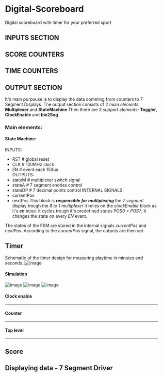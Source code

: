 # Digital-Scoreboard
Digital scoreboard with timer for your preferred sport

## INPUTS SECTION
## SCORE COUNTERS
## TIME COUNTERS
## OUTPUT SECTION
It's main purpouse is to display the data comming from counters to 7 Segment Displays.
The output section consists of _2 main elements:_ **Multiplexer** and **StateMachine**
Then there are _3 support elements:_ **Toggler**, **ClockEnable** and **bin2Seg**
### Main elements:
#### State Machine:
INPUTS:
- RST    # global reset
- CLK    # 100MHz clock
- EN     # event each 150us   
OUTPUTS:
- stateM # multiplexer switch signal
- stateA # 7 segment anodes control
- stateDP    # 7 decimal points control
INTERNAL SIGNALS:
- currentPos
- nextPos
This block is **_responsible for multiplexing_** the _7 segment_ display trough the _8 to 1 multiplexer_
It relies on the _clockEnable_ block as it's **_en_** input. it cycles trough it's predefined states _POS0 > POS7_, it changes the state on every _EN_ event.

The states of the FSM are stored in the internal signals _currentPos_ and _nextPos_.
According to the _currentPos_ signal, the outputs are then set. 




## Timer
Schematic of the timer design for measuring playtime in minutes and seconds. 
![image](https://github.com/user-attachments/assets/5b6d5d80-12ac-4ba3-bab7-55673a7db901)

#### Simulation
![image](https://github.com/user-attachments/assets/4415f52f-59e8-4cbd-a26f-d592962f4106)
![image](https://github.com/user-attachments/assets/d098789d-ccac-4182-b0be-075da53e008d)
![image](https://github.com/user-attachments/assets/ee8a0eda-792b-4cc2-ae3c-f5297e7885bf)

#### Clock enable
---


#### **Counter**
---

#### **Top level**
---



## Score

## Displaying data - 7 Segment Driver

